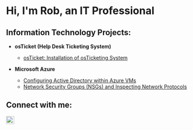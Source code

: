 <h1>Hi, I'm Rob, an IT Professional

<h2>Information Technology Projects:</h2>

- <b>osTicket (Help Desk Ticketing System)</b>
  - [osTicket: Installation of osTicketing System](https://github.com/rwright3rd/osticket-install)

- <b>Microsoft Azure</b>
  - [Configuring Active Directory within Azure VMs](https://github.com/rwright3rd/Configuring-Active-Directory-within-Azure-VMs)
  - [Network Security Groups (NSGs) and Inspecting Network Protocols](https://github.com/rwright3rd/azure-network-protocols)

<h2>Connect with me:</h2>


[<img align="left" alt="Josh | LinkedIn" width="22px" src="https://cdn.jsdelivr.net/npm/simple-icons@v3/icons/linkedin.svg" />][linkedin]


[linkedin]: https://linkedin.com/in/
